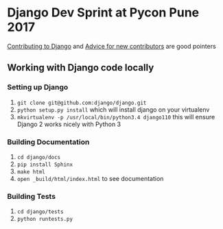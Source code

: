 # Django Dev Sprint at Pycon Pune 2017

[Contributing to Django](https://docs.djangoproject.com/en/dev/internals/contributing/) and [Advice for new contributors](https://docs.djangoproject.com/en/dev/internals/contributing/new-contributors/) are good pointers

## Working with Django code locally

### Setting up Django
1. `git clone git@github.com:django/django.git`
1. `python setup.py install` which will install django on your virtualenv
1. `mkvirtualenv -p /usr/local/bin/python3.4 django110` this will ensure Django 2 works nicely with Python 3

### Building Documentation

1. `cd django/docs`
1. `pip install Sphinx`
1. `make html`
1. `open _build/html/index.html` to see documentation


### Building Tests
1. `cd django/tests`
1. `python runtests.py`



